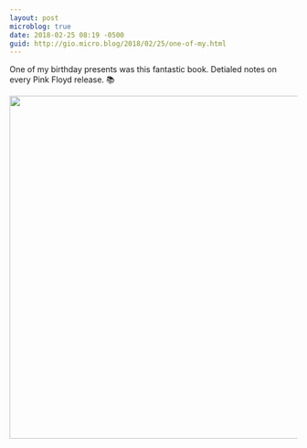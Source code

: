 ```yaml
---
layout: post
microblog: true
date: 2018-02-25 08:19 -0500
guid: http://gio.micro.blog/2018/02/25/one-of-my.html
---
```

One of my birthday presents was this fantastic book. Detialed notes on every Pink Floyd release. 📚

<img src="http://microblog.stevegio.net/uploads/2018/05103d7ece.jpg" width="599" height="600" />
